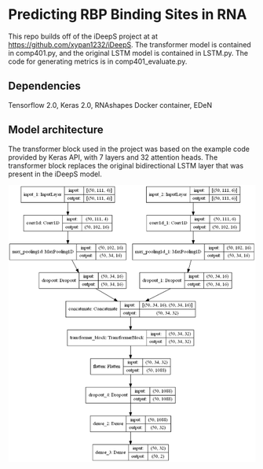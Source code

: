 # Predicting RBP Binding Sites in RNA

This repo builds off of the iDeepS project at at https://github.com/xypan1232/iDeepS. The transformer model is contained in comp401.py, and the original LSTM model is contained in LSTM.py. The code for generating metrics is in comp401_evaluate.py.

## Dependencies
Tensorflow 2.0, Keras 2.0, RNAshapes Docker container, EDeN

## Model architecture
The transformer block used in the project was based on the example code provided by Keras API, with 7 layers and 32 attention heads. The transformer block replaces the original bidirectional LSTM layer that was present in the iDeepS model.


<img src="multi_input_and_output_model_transformers.png" alt="model_summary" width="600"/>
